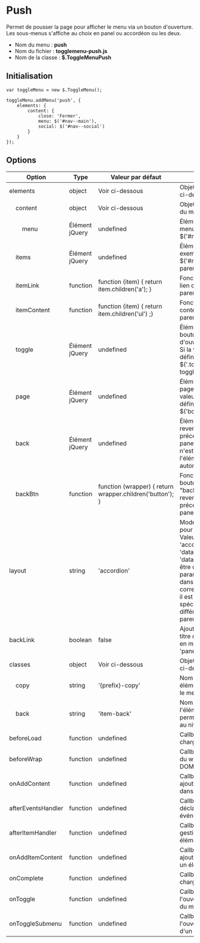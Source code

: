 # Push

Permet de pousser la page pour afficher le menu via un bouton d'ouverture. Les sous-menus s'affiche au choix en panel ou accordéon ou les deux.

* Nom du menu : **push**
* Nom du fichier : **togglemenu-push.js**
* Nom de la classe : **$.ToggleMenuPush**


## Initialisation

    var toggleMenu = new $.ToggleMenu();
    
    toggleMenu.addMenu('push', {
        elements: {
            content: {
                close: 'Fermer',
                menu: $('#nav--main'),
                social: $('#nav--social')
            }
        }
    });


## Options

| Option                                                  | Type           | Valeur par défaut                                         | Description                                                                                                                                                                                                                                                                             |
|---------------------------------------------------------|----------------|-----------------------------------------------------------|-----------------------------------------------------------------------------------------------------------------------------------------------------------------------------------------------------------------------------------------------------------------------------------------|
| elements                                                | object         | Voir ci-dessous                                           | Objet pour les options ci-dessous                                                                                                                                                                                                                                                       |
| &nbsp;&nbsp;&nbsp;&nbsp;content                         | object         | Voir ci-dessous                                           | Objet pour le contenu du menu                                                                                                                                                                                                                                                           |
| &nbsp;&nbsp;&nbsp;&nbsp;&nbsp;&nbsp;&nbsp;&nbsp;menu    | Élément jQuery | undefined                                                 | Élément conteneur du menu, exemple : $('#nav')                                                                                                                                                                                                                                          |
| &nbsp;&nbsp;&nbsp;&nbsp;items                           | Élément jQuery | undefined                                                 | Éléments parents, exemple : $('#nav').find('li.is-parent')                                                                                                                                                                                                                              |
| &nbsp;&nbsp;&nbsp;&nbsp;itemLink                        | function       | function (item) { return item.children('a'); }            | Fonction retournant le lien d'un élément parent                                                                                                                                                                                                                                         |
| &nbsp;&nbsp;&nbsp;&nbsp;itemContent                     | function       | function (item) { return item.children('ul') ;}           | Fonction retournant le contenu d'un élément parent                                                                                                                                                                                                                                      |
| &nbsp;&nbsp;&nbsp;&nbsp;toggle                          | Élément jQuery | undefined                                                 | Élément pour le bouton d'ouverture/fermeture. Si la valeur n'est pas définie, l'élément sera $('.togglemenu-toggle')                                                                                                                                                                    |
| &nbsp;&nbsp;&nbsp;&nbsp;page                            | Élément jQuery | undefined                                                 | Élément wrapper de la page du site. Si la valeur n'est pas définie, l'élément sera $('body > div:first')                                                                                                                                                                                |
| &nbsp;&nbsp;&nbsp;&nbsp;back                            | Élément jQuery | undefined                                                 | Élément wrapper pour revenir au niveau précédent (en mode panel). Si la valeur n'est pas définie, l'élément sera généré automatiquement                                                                                                                                                 |
| &nbsp;&nbsp;&nbsp;&nbsp;backBtn                         | function       | function (wrapper) { return wrapper.children('button'); } | Fonction retournant le bouton du wrapper "back" permettant de revenir au niveau précédent (en mode panel)                                                                                                                                                                               |
| layout                                                  | string         | 'accordion'                                               | Mode d'affichage pour les sous-menus. Valeurs possibles : 'accordion', 'panel' ou 'data'. Si la valeur est 'data', le layout doit être défini en paramètre data-layout dans l'élément parent correspondant. Ainsi, il est possible de spécifier un layout différent par élément parent. |
| backLink                                                | boolean        | false                                                     | Ajouter un lien sur le titre du niveau parent en mode d'affichage 'panel'                                                                                                                                                                                                               |
| classes                                                 | object         | Voir ci-dessous                                           | Objet pour les options ci-dessous                                                                                                                                                                                                                                                       |
| &nbsp;&nbsp;&nbsp;&nbsp;copy                            | string         | '{prefix}-copy'                                           | Nom de la classe des éléments copiés dans le menu                                                                                                                                                                                                                                       |
| &nbsp;&nbsp;&nbsp;&nbsp;back                            | string         | 'item-back'                                               | Nom de la classe de l'élément "back" permettant de revenir au niveau précédent                                                                                                                                                                                                          |
| beforeLoad                                              | function       | undefined                                                 | Callback au début du chargement                                                                                                                                                                                                                                                         |
| beforeWrap                                              | function       | undefined                                                 | Callback avant l'ajout du wrapper dans le DOM                                                                                                                                                                                                                                           |
| onAddContent                                            | function       | undefined                                                 | Callback à chaque ajout d'un contenu dans le menu                                                                                                                                                                                                                                       |
| afterEventsHandler                                      | function       | undefined                                                 | Callback après la déclaration des événements                                                                                                                                                                                                                                            |
| afterItemHandler                                        | function       | undefined                                                 | Callback après le gestionnaire d'un élément parent                                                                                                                                                                                                                                      |
| onAddItemContent                                        | function       | undefined                                                 | Callback à chaque ajout de contenu dans un élément parent                                                                                                                                                                                                                               |
| onComplete                                              | function       | undefined                                                 | Callback à la fin du chargement                                                                                                                                                                                                                                                         |
| onToggle                                                | function       | undefined                                                 | Callback à l'ouverture/fermeture du menu                                                                                                                                                                                                                                                |
| onToggleSubmenu                                         | function       | undefined                                                 | Callback à l'ouverture/fermeture d'un sous-menu                                                                                                                                                                                                                                         |